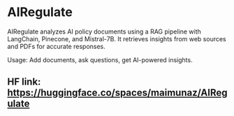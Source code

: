 # AIRegulate
AIRegulate analyzes AI policy documents using a RAG pipeline with LangChain, Pinecone, and Mistral-7B. It retrieves insights from web sources and PDFs for accurate responses.

Usage: Add documents, ask questions, get AI-powered insights.

## HF link: https://huggingface.co/spaces/maimunaz/AIRegulate
